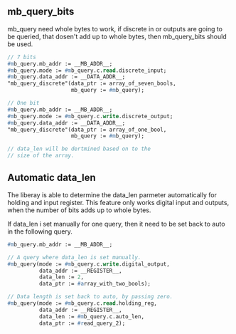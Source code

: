 mb_query_bits
--------------
mb_query need whole bytes to work, if discrete in or outputs are going to be queried, that dosen't add up to whole bytes, then mb_query_bits should be used.

```pascal
// 7 bits
#mb_query.mb_addr := __MB_ADDR__;
#mb_query.mode := #mb_query.c.read.discrete_input;
#mb_query.data_addr := __DATA_ADDR__;
"mb_query_discrete"(data_ptr := array_of_seven_bools, 
                    mb_query := #mb_query);

// One bit
#mb_query.mb_addr := __MB_ADDR__;
#mb_query.mode := #mb_query.c.write.discrete_output;
#mb_query.data_addr := __DATA_ADDR__;
"mb_query_discrete"(data_ptr := array_of_one_bool, 
                    mb_query := #mb_query);

// data_len will be dertmined based on to the 
// size of the array. 
```


Automatic data_len
------------------

The liberay is able to determine the data_len parmeter automatically for holding and input register. This feature only works digital input and outputs, when the number of bits adds up to whole bytes.

If data_len i set manually for one query, then it need to be set back to auto in the following query.

```pascal
#mb_query.mb_addr := __MB_ADDR__;

// A query where data_len is set manually.
#mb_query(mode := #mb_query.c.write.digital_output,
          data_addr := __REGISTER__,          
          data_len := 2, 
          data_ptr := #array_with_two_bools); 

// Data length is set back to auto, by passing zero.
#mb_query(mode := #mb_query.c.read.holding_reg,
          data_addr := __REGISTER__,      
          data_len := #mb_query.c.auto_len,
          data_ptr := #read_query_2); 
```
